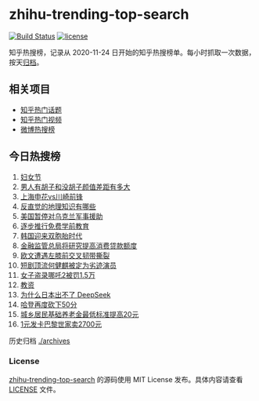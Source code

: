 # zhihu-trending-top-search

[![Build Status](https://github.com/justjavac/zhihu-trending-top-search/workflows/ci/badge.svg?branch=main)](https://github.com/justjavac/zhihu-trending-top-search/actions)
[![license](https://img.shields.io/github/license/justjavac/zhihu-trending-top-search)](https://github.com/justjavac/zhihu-trending-top-search/blob/main/LICENSE)

知乎热搜榜，记录从 2020-11-24 日开始的知乎热搜榜单。每小时抓取一次数据，按天[归档](./archives)。

## 相关项目

- [知乎热门话题](https://github.com/justjavac/zhihu-trending-hot-questions)
- [知乎热门视频](https://github.com/justjavac/zhihu-trending-hot-video)
- [微博热搜榜](https://github.com/justjavac/weibo-trending-hot-search)

## 今日热搜榜

<!-- BEGIN -->
<!-- 最后更新时间 Sun Mar 09 2025 23:11:41 GMT+0800 (China Standard Time) -->

1. [妇女节](https://www.zhihu.com/search?q=%E5%A6%87%E5%A5%B3%E8%8A%82)
1. [男人有胡子和没胡子颜值差距有多大](https://www.zhihu.com/search?q=%E7%94%B7%E4%BA%BA%E6%9C%89%E8%83%A1%E5%AD%90%E5%92%8C%E6%B2%A1%E8%83%A1%E5%AD%90%E9%A2%9C%E5%80%BC%E5%B7%AE%E8%B7%9D%E6%9C%89%E5%A4%9A%E5%A4%A7)
1. [上海申花vs川崎前锋](https://www.zhihu.com/search?q=%E4%B8%8A%E6%B5%B7%E7%94%B3%E8%8A%B1vs%E5%B7%9D%E5%B4%8E%E5%89%8D%E9%94%8B)
1. [反直觉的地理知识有哪些](https://www.zhihu.com/search?q=%E5%8F%8D%E7%9B%B4%E8%A7%89%E7%9A%84%E5%9C%B0%E7%90%86%E7%9F%A5%E8%AF%86%E6%9C%89%E5%93%AA%E4%BA%9B)
1. [美国暂停对乌克兰军事援助](https://www.zhihu.com/search?q=%E7%BE%8E%E5%9B%BD%E6%9A%82%E5%81%9C%E5%AF%B9%E4%B9%8C%E5%85%8B%E5%85%B0%E5%86%9B%E4%BA%8B%E6%8F%B4%E5%8A%A9)
1. [逐步推行免费学前教育](https://www.zhihu.com/search?q=%E9%80%90%E6%AD%A5%E6%8E%A8%E8%A1%8C%E5%85%8D%E8%B4%B9%E5%AD%A6%E5%89%8D%E6%95%99%E8%82%B2)
1. [韩国迎来双胞胎时代](https://www.zhihu.com/search?q=%E9%9F%A9%E5%9B%BD%E8%BF%8E%E6%9D%A5%E5%8F%8C%E8%83%9E%E8%83%8E%E6%97%B6%E4%BB%A3)
1. [金融监管总局将研究提高消费贷款额度](https://www.zhihu.com/search?q=%E9%87%91%E8%9E%8D%E7%9B%91%E7%AE%A1%E6%80%BB%E5%B1%80%E5%B0%86%E7%A0%94%E7%A9%B6%E6%8F%90%E9%AB%98%E6%B6%88%E8%B4%B9%E8%B4%B7%E6%AC%BE%E9%A2%9D%E5%BA%A6)
1. [欧文遭遇左膝前交叉韧带撕裂](https://www.zhihu.com/search?q=%E6%AC%A7%E6%96%87%E9%81%AD%E9%81%87%E5%B7%A6%E8%86%9D%E5%89%8D%E4%BA%A4%E5%8F%89%E9%9F%A7%E5%B8%A6%E6%92%95%E8%A3%82)
1. [短剧顶流何健麒被定为劣迹演员](https://www.zhihu.com/search?q=%E7%9F%AD%E5%89%A7%E9%A1%B6%E6%B5%81%E4%BD%95%E5%81%A5%E9%BA%92%E8%A2%AB%E5%AE%9A%E4%B8%BA%E5%8A%A3%E8%BF%B9%E6%BC%94%E5%91%98)
1. [女子盗录哪吒2被罚1.5万](https://www.zhihu.com/search?q=%E5%A5%B3%E5%AD%90%E7%9B%97%E5%BD%95%E5%93%AA%E5%90%922%E8%A2%AB%E7%BD%9A1.5%E4%B8%87)
1. [教资](https://www.zhihu.com/search?q=%E6%95%99%E8%B5%84)
1. [为什么日本出不了 DeepSeek](https://www.zhihu.com/search?q=%E4%B8%BA%E4%BB%80%E4%B9%88%E6%97%A5%E6%9C%AC%E5%87%BA%E4%B8%8D%E4%BA%86%20DeepSeek)
1. [哈登再度砍下50分](https://www.zhihu.com/search?q=%E5%93%88%E7%99%BB%E5%86%8D%E5%BA%A6%E7%A0%8D%E4%B8%8B50%E5%88%86)
1. [城乡居民基础养老金最低标准提高20元](https://www.zhihu.com/search?q=%E5%9F%8E%E4%B9%A1%E5%B1%85%E6%B0%91%E5%9F%BA%E7%A1%80%E5%85%BB%E8%80%81%E9%87%91%E6%9C%80%E4%BD%8E%E6%A0%87%E5%87%86%E6%8F%90%E9%AB%9820%E5%85%83)
1. [1元发卡巴黎世家卖2700元](https://www.zhihu.com/search?q=1%E5%85%83%E5%8F%91%E5%8D%A1%E5%B7%B4%E9%BB%8E%E4%B8%96%E5%AE%B6%E5%8D%962700%E5%85%83)

<!-- END -->

历史归档 [./archives](./archives)

### License

[zhihu-trending-top-search](https://github.com/justjavac/zhihu-trending-top-search) 的源码使用 MIT License
发布。具体内容请查看 [LICENSE](./LICENSE) 文件。
